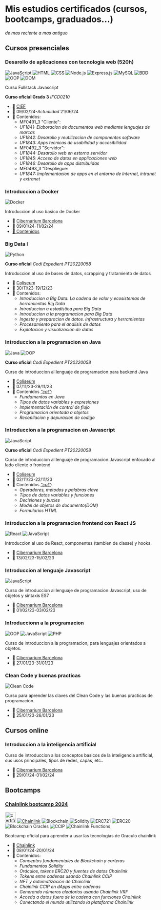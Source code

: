 # Mis estudios certificados (cursos, bootcamps, graduados...)
*de mas reciente a mas antiguo*

## Cursos presenciales

### Desarollo de aplicaciones con tecnologia web (520h)

![JavaScript](https://img.shields.io/badge/-JavaScript-F7DF1E?style=for-the-badge&logo=javascript&logoColor=black) ![HTML](https://img.shields.io/badge/-HTML-E34F26?style=for-the-badge&logo=html5&logoColor=white) ![CSS](https://img.shields.io/badge/-CSS-1572B6?style=for-the-badge&logo=css3&logoColor=white) ![Node.js](https://img.shields.io/badge/-Node.js-339933?style=for-the-badge&logo=node.js&logoColor=white)
 ![Express.js](https://img.shields.io/badge/-Express.js-000000?style=for-the-badge&logo=express&logoColor=white)
 ![MySQL](https://img.shields.io/badge/-MySQL-4479A1?style=for-the-badge&logo=mysql&logoColor=white) ![BDD](https://img.shields.io/badge/-BDD-222222?style=for-the-badge) ![OOP](https://img.shields.io/badge/-OOP-FFA500?style=for-the-badge) ![DOM](https://img.shields.io/badge/-DOM-009933?style=for-the-badge) 

Curso Fullstack Javascript

**Curso oficial Grado 3** *IFCD0210* 

- 🏫 [CIEF](https://www.grupcief.com/)
- 📆 09/02/24-*Actualidad* 21/06/24
- 📃 Contenidos:
    - MF0491_3 "Cliente":
    - *UF1841: Elaboracion de documentos web mediante lenguajes de marcas*
    - *UF1842: Desarollo y reutilizacion de componentes software*
    - *UF1843: Apps tecnicas de usabilidad y accesibilidad*
    - MF0492_3 "Servidor":
    - *UF1844: Desarollo web en estorno servidor*
    - *UF1845: Acceso de datos en applicaciones web*
    - *UF1846: Desarollo de apps distribuidas*
    - MF0493_3 "Despliegue:
    - *UF1847: Implementacion de apps en el entorno de Internet, intranet y extranet*  

### Introduccion a Docker 
![Docker](https://img.shields.io/badge/-Docker-2496ED?style=for-the-badge&logo=docker&logoColor=white)

Introduccion al uso basico de Docker

- 🏫 [Cibernarium Barcelona](https://cibernarium.barcelonactiva.cat/)
- 📆 09/01/24-11/02/24
- [📃 Contenidos](https://github.com/carlesalonso/CursDocker/)

### Big Data I
![Python](https://img.shields.io/badge/-Python-3776AB?style=for-the-badge&logo=python&logoColor=white)

**Curso oficial** *Codi Expedient PT20220058*

Introduccion al uso de bases de datos, scrapping y tratamiento de datos

- 🏫 [Coliseum](https://www.centrocoliseum.com/)
- 📆 30/11/23-19/12/23
- 📃 Contenidos:
    - *Introduccion a Big Data. La cadena de valor y ecosistemas de herramientas Big Data*
    - *Introduccion a estadística para Big Data*
    - *Introduccion a la programacion para Big Data*
    - *Ingesta y preparacion de datos. Infrastructura y herramientas*
    - *Procesamiento para el analisis de datos*
    - *Explotacion y visualización de datos*  

### Introduccion a la programacion en Java
![Java](https://img.shields.io/badge/-Java-007396?style=for-the-badge&logo=java&logoColor=white)
 ![OOP](https://img.shields.io/badge/-OOP-FFA500?style=for-the-badge)

**Curso oficial** *Codi Expedient PT20220058*

Curso de introduccion al lenguaje de programacion para backend Java

- 🏫 [Coliseum](https://www.centrocoliseum.com/)
- 📆 07/11/23-29/11/23
- 📃 Contenidos [*"cat"*](https://conforcat.gencat.cat/web/.content/Recursos/pdfs/cataleg_22_gaps/FC01_IFCT171_2022_ITS-Java-Introduccio-a-la-programacio-en-Java.pdf):
    - *Fundamentos en Java*
    - *Tipos de datos variables y expresiones*
    - *Implementación de control de flujo*
    - *Programacion orientada a objetos*
    - *Recopilacion y depuracion de codigo*
    
### Introduccion a la programacion en Javascript
![JavaScript](https://img.shields.io/badge/-JavaScript-F7DF1E?style=for-the-badge&logo=javascript&logoColor=black)

**Curso oficial** *Codi Expedient PT20220058*

Curso de introduccion al lenguaje de programacion Javascript enfocado al lado cliente o frontend

- 🏫 [Coliseum](https://www.centrocoliseum.com/)
- 📆 02/11/23-22/11/23
- 📃 Contenidos [*"cat"*](https://conforcat.gencat.cat/web/.content/Recursos/pdfs/cataleg_22_gaps/FC01_IFCT179_2022_ITS-JavaScript-Introduccio-a-la-programacio-en-JavaScript.pdf ):
    - *Operadores, metodos y palabras clave*
    - *Tipos de datos variables y funciones*
    - *Decisiones y bucles*
    - *Model de objetos de documento(DOM)*
    - *Formularios HTML*

### Introduccion a la programacion frontend con React JS
![React](https://img.shields.io/badge/-React-61DAFB?style=for-the-badge&logo=react&logoColor=white)
![JavaScript](https://img.shields.io/badge/-JavaScript-F7DF1E?style=for-the-badge&logo=javascript&logoColor=black)


Introduccion al uso de React, componentes (tambien de classe) y hooks.

- 🏫 [Cibernarium Barcelona](https://cibernarium.barcelonactiva.cat/)
- 📆 13/02/23-15/02/23

### Introduccion al lenguaje Javascript
![JavaScript](https://img.shields.io/badge/-JavaScript-F7DF1E?style=for-the-badge&logo=javascript&logoColor=black)

Curso de introduccion al lenguaje de programacion Javascript, uso de objetos y sintaxis ES7

- 🏫 [Cibernarium Barcelona](https://cibernarium.barcelonactiva.cat/)
- 📆 01/02/23-03/02/23

### Introduccionn a la programacion
![OOP](https://img.shields.io/badge/-OOP-FFA500?style=for-the-badge) ![JavaScript](https://img.shields.io/badge/-JavaScript-F7DF1E?style=for-the-badge&logo=javascript&logoColor=black) ![PHP](https://img.shields.io/badge/-PHP-777BB4?style=for-the-badge&logo=php&logoColor=white)

Curso de introduccion a la programacion, para lenguajes orientados a objetos.

- 🏫 [Cibernarium Barcelona](https://cibernarium.barcelonactiva.cat/)
- 📆 27/01/23-31/01/23

### Clean Code y buenas practicas
![Clean Code](https://img.shields.io/badge/-Clean%20Code-008000?style=for-the-badge)

Curso para aprender las claves del Clean Code y las buenas practicas de programacion.

- 🏫 [Cibernarium Barcelona](https://cibernarium.barcelonactiva.cat/)
- 📆 25/01/23-26/01/23

## Cursos online 

### Introduccion a la inteligencia artificial
Curso de introduccion a los conceptos basicos de la inteligencia artificial, sus usos principales, tipos de redes, capas, etc..

- 🏫 [Cibernarium Barcelona](https://cibernarium.barcelonactiva.cat/)
- 📆 29/01/24-01/02/24 

## Bootcamps

### [Chainlink bootcamp 2024](https://collectors.poap.xyz/token/7063140)

<img alt="certificate chainlink bootcamp 2024" src="https://assets.poap.xyz/232a27ca-cc01-44a0-9729-108ed05765e1.png" width="35px" > [![Chainlink](https://img.shields.io/badge/-Chainlink-2C3A42?style=for-the-badge&logo=chainlink&logoColor=white)](#)
![Blockchain](https://img.shields.io/badge/-Blockchain-121D33?style=for-the-badge&logo=blockchain.com&logoColor=white)
![Solidity](https://img.shields.io/badge/-Solidity-363636?style=for-the-badge&logo=solidity&logoColor=white)
![ERC721](https://img.shields.io/badge/-ERC721-363636?style=for-the-badge)
![ERC20](https://img.shields.io/badge/-ERC20-363636?style=for-the-badge)
![Blockchain Oracles](https://img.shields.io/badge/-Oracles-121D33?style=for-the-badge&logo=blockchain.com)
![CCIP](https://img.shields.io/badge/-CCIP-2C3A42?style=for-the-badge&logo=chainlink&logoColor=white)
![Chainlink Functions](https://img.shields.io/badge/-Chainlink%20Functions-2C3A42?style=for-the-badge&logo=chainlink&logoColor=white)

Bootcamp oficial para aprender a usar las tecnologias de Oraculo chainlink

- 🏫 [Chainlink](https://coinmarketcap.com/currencies/chainlink/)
- 📆 08/01/24-20/01/24
- 📃 Contenidos:
    - *Conceptos fundamentales de Blockchain y carteras*
    - *Fundamentos Solidity*
    - *Oráculos, tokens ERC20 y fuentes de datos Chainlink*
    - *Tokens entre cadenas usando Chainlink CCIP*
    - *NFT y automatización de Chainlink*
    - *Chainlink CCIP en dApps entre cadenas* 
    - *Generando números aleatorios usando Chainlink VRF*
    - *Acceda a datos fuera de la cadena con funciones Chainlink*
    - *Conectando el mundo utilizando la plataforma Chainlink*


